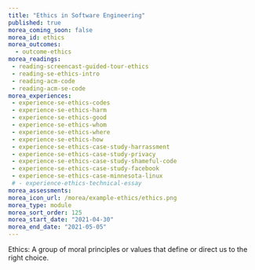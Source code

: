 ```yaml
---
title: "Ethics in Software Engineering"
published: true
morea_coming_soon: false
morea_id: ethics
morea_outcomes:
  - outcome-ethics
morea_readings:
 - reading-screencast-guided-tour-ethics
 - reading-se-ethics-intro
 - reading-acm-code
 - reading-acm-se-code
morea_experiences:
 - experience-se-ethics-codes
 - experience-se-ethics-harm
 - experience-se-ethics-good
 - experience-se-ethics-whom
 - experience-se-ethics-where
 - experience-se-ethics-how
 - experience-se-ethics-case-study-harrassment
 - experience-se-ethics-case-study-privacy
 - experience-se-ethics-case-study-shameful-code
 - experience-se-ethics-case-study-facebook
 - experience-se-ethics-case-minnesota-linux
 # - experience-ethics-technical-essay
morea_assessments:
morea_icon_url: /morea/example-ethics/ethics.png
morea_type: module
morea_sort_order: 125
morea_start_date: "2021-04-30"
morea_end_date: "2021-05-05"
---
```


Ethics: A group of moral principles or values that define or direct us to the right choice.
